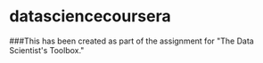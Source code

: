 datasciencecoursera
===================

###This has been created as part of the assignment for "The Data Scientist's Toolbox."
